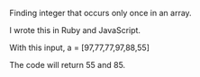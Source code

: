 Finding integer that occurs only once in an array.

I wrote this in Ruby and JavaScript.

With this input, a = [97,77,77,97,88,55]

The code will return 55 and 85.
